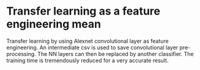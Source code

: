 # Transfer learning as a feature engineering mean
Transfer learning by using Alexnet convolutional layer as feature engineering. An intermediate csv is used to save convolutional layer pre-processing. The NN layers can then be replaced by another classifier. The training time is tremendously reduced for a very accurate result.

